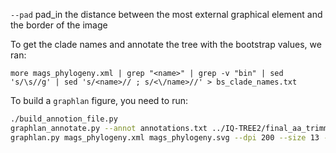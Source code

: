 `--pad` pad_in          the distance between the most external graphical
                        element and the border of the image


To get the clade names and annotate the tree with the bootstrap values, we ran: 

```
more mags_phylogeny.xml | grep "<name>" | grep -v "bin" | sed 's/\s//g' | sed 's/<name>// ; s/<\/name>//' > bs_clade_names.txt
```


To build a `graphlan` figure, you need to run: 

```bash
./build_annotion_file.py
graphlan_annotate.py --annot annotations.txt ../IQ-TREE2/final_aa_trimmed_per_gene.aln.treefile mags_phylogeny.xml
graphlan.py mags_phylogeny.xml mags_phylogeny.svg --dpi 200 --size 13 --pad 0.01 --external_legends
```



